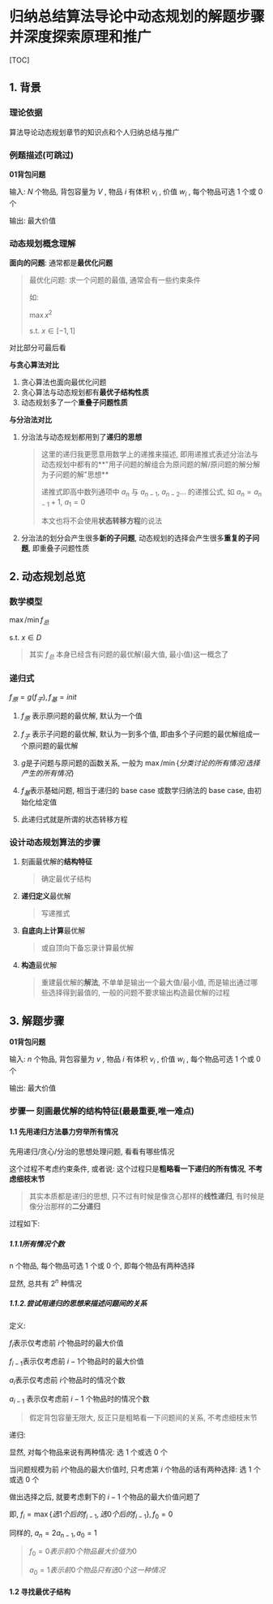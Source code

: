 # 归纳总结算法导论中动态规划的解题步骤并深度探索原理和推广

[TOC]

## 1. 背景 

### 理论依据

算法导论动态规划章节的知识点和个人归纳总结与推广

### 例题描述(可跳过)

**01背包问题**

输入: $N$​ 个物品, 背包容量为 $V$​ , 物品 $i$​ 有体积 $v_i$​ , 价值 $w_i$​ , 每个物品可选 1 个或 0 个​

输出: 最大价值



### 动态规划概念理解   

 **面向的问题**: 通常都是**最优化问题**

> 最优化问题: 求一个问题的最值, 通常会有一些约束条件
>
> 如: 
>
>  $\max x^2$
>
>  $\text{ s.t. }  x\in[-1,1]$​​​   



对比部分可最后看

**与贪心算法对比**

1. 贪心算法也面向最优化问题
2. 贪心算法与动态规划都有**最优子结构性质**
3. 动态规划多了一个**重叠子问题性质**

**与分治法对比**

1. 分治法与动态规划都用到了**递归的思想**

   > 这里的递归我更愿意用数学上的递推来描述, 即用递推式表述分治法与动态规划中都有的**"用子问题的解组合为原问题的解/原问题的解分解为子问题的解"思想**
   >
   > 递推式即高中数列通项中 $a_n$​​​ 与 $a_{n-1}$​​, $a_{n-2}$​​​... 的递推公式, 如 $a_n = a_{n-1} + 1$​, $a_1 = 0$​
   >
   > 本文也将不会使用**状态转移方程**的说法

2. 分治法的划分会产生很多**新的子问题**, 动态规划的选择会产生很多**重复的子问题**, 即重叠子问题性质

## 2. 动态规划总览

### 数学模型

 $\max/\min f_总$​​​​​​​

$\text{ s.t. }  x\in D$​​​​​   

> 其实 $f_总$ 本身已经含有问题的最优解(最大值, 最小值)这一概念了

### 递归式

$f_原 = g(f_子), f_基 = init$

1. $f_原$ 表示原问题的最优解, 默认为一个值
2. $f_子$ 表示子问题的最优解, 默认为一到多个值, 即由多个子问题的最优解组成一个原问题的最优解

3. $g$​ 是子问题与原问题的函数关系, 一般为 $\max/\min\{分类讨论的所有情况/选择产生的所有情况\}$​ 

4. $f_基$​ 表示基础问题, 相当于递归的 base case 或数学归纳法的 base case, 由初始化给定值
5. 此递归式就是所谓的状态转移方程

### 设计动态规划算法的步骤

1. 刻画最优解的**结构特征**

   > 确定最优子结构

2. **递归定义**最优解

   > 写递推式

3. **自底向上计算**最优解

   > 或自顶向下备忘录计算最优解

4. **构造**最优解

   > 重建最优解的**解法**, 不单单是输出一个最大值/最小值, 而是输出通过哪些选择得到最值的, 一般的问题不要求输出构造最优解的过程

## 3. 解题步骤

**01背包问题**

输入: $n$​​ 个物品, 背包容量为 $v$​​ , 物品 $i$​​ 有体积 $v_i$​​ , 价值 $w_i$​​ , 每个物品可选 1 个或 0 个​

输出: 最大价值

### 步骤一 刻画最优解的结构特征(最最重要,唯一难点)

#### 1.1 先用递归方法暴力穷举所有情况

先用递归/贪心/分治的思想处理问题, 看看有哪些情况

这个过程不考虑约束条件, 或者说: 这个过程只是**粗略看一下递归的所有情况**, **不考虑细枝末节**

> 其实本质都是递归的思想, 只不过有时候是像贪心那样的**线性递归**, 有时候是像分治那样的**二分递归**

过程如下:

##### 1.1.1所有情况个数

n 个物品, 每个物品可选 1 个或 0 个, 即每个物品有两种选择

显然, 总共有 $2^n$ 种情况

##### 1.1.2.尝试用递归的思想来描述问题间的关系

定义:

$f_i$​​ 表示仅考虑前 $i$​ 个物品时的最大价值

$f_{i-1}$​​ 表示仅考虑前 $i-1$​​ 个物品时的最大价值

$a_i$​ 表示仅考虑前 $i$​ 个物品时的情况个数

$a_{i-1}$ 表示仅考虑前 $i-1$ 个物品时的情况个数

> 假定背包容量无限大, 反正只是粗略看一下问题间的关系, 不考虑细枝末节

递归:

显然, 对每个物品来说有两种情况: 选 1 个或选 0 个

当问题规模为前 $i$​ 个物品的最大价值时, 只考虑第 $i$ 个物品的话有两种选择: 选 1 个或选 0 个

做出选择之后, 就要考虑剩下的 $i-1$ 个物品的最大价值问题了

即, $f_i = \max\{选1个后的 f_{i-1}, 选 0 个后的 f_{i-1}\}, f_0 = 0$​​ 

同样的, $a_n = 2a_{n-1}, a_0 = 1$​

> $f_0 = 0 表示前 0 个物品最大价值为 0$
>
> $a_0 = 1 表示前 0 个物品只有选 0 个这一种情况$

#### 1.2 寻找最优子结构

 

